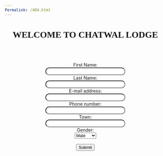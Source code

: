 ```yaml
---
Permalink: /404.html
---
```

<!DOCTYPE html>
<html>
<head>
<title>SIGN IN ACCOUNT</title>
<style>
#rcorners1{
    border-radius:30px;
    padding: 10px;
    width:250px;
    height:5px;
}
body{
background-image:url("diane.jpg");
}
</style>
</head>
<body>
<h1 style="font-family:verdana;font-color:white;text-align:center;">WELCOME TO CHATWAL LODGE</h1><br><br><br>
<form style="text-align:center;">
First Name:<br>
<input type id="rcorners1" name="first name"><br>
Last Name:<br>
<input type id="rcorners1" name="last name"><br>
E-mail address:<br>
<input type id="rcorners1" name="address"><br>
Phone number:<br>
<input type id="rcorners1" name="number"><br>
Town:<br>
<input type id="rcorners1" name="town"><br>
Gender:<br>
<select name="gender">
<option value="male">Male</option>
<option value="female">Female</option>
</select><br><br>
<input type="submit" value="Submit">
</form>
</body>
</html
